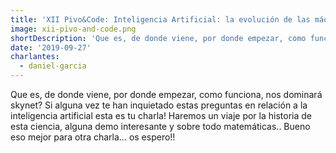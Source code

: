 ```yaml
---
title: 'XII Pivo&Code: Inteligencia Artificial: la evolución de las máquinas'
image: xii-pivo-and-code.png
shortDescription: 'Que es, de donde viene, por donde empezar, como funciona, nos dominará skynet? Si alguna vez te han inquietado estas preguntas en relación a la inteligencia artificial esta es tu charla! Haremos un viaje por la historia de esta ciencia, alguna demo interesante y sobre todo matemáticas.. Bueno eso mejor para otra charla… os espero!!'
date: '2019-09-27'
charlantes:
  - daniel-garcia
---
```


Que es, de donde viene, por donde empezar, como funciona, nos dominará skynet? Si alguna vez te han inquietado estas preguntas en relación a la inteligencia artificial esta es tu charla! Haremos un viaje por la historia de esta ciencia, alguna demo interesante y sobre todo matemáticas.. Bueno eso mejor para otra charla… os espero!!
